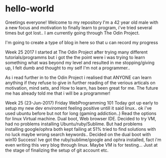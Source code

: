 # hello-world

Greetings everyone!
Welcome to my repository
I'm a 42 year old male with a new focus and motivation to finally learn to program, i've tried several times but got lost..  I am currently going through The Odin Project.

I'm going to create a type of blog in here so that u can record my progress

Week 25 2017
  I started at The Odin Project after trying many different tutorials/programms but i got the the point were i was trying to learn something what was beyond my level and resulted in me stopping/giving up, I felt dumb and thought to my self I'm not a programmer.. 
  
  As i read further in to the Odin Project i realised that ANYONE can learn anything if they refuse to give in further reading  of the verious articals on motivation, mind sets, and How to learn, has been great for me.  The future me has already told me that i will be a programmer!
  
Week 25 (23-Jun-2017) Friday
  WebProgramming 101
   Today got up early to setup my new dev enviroment feeling positive untill it said linux..  ok i've used ubuntu before but not for long (gaming addiction..)
   Read the options for linux Virtual machine. Dual boot, Web browser IDE.  Decided to try VM, had no problems installing Ubuntu/ruby/Sublime. But had problems installing google/ophra both kept failing at 51% tried to find solutions with no luck maybe wrong search keywords..  Decided on the dual boot with win10  Success!  Ive got the ruby/sublime/google and ophra installed, fact i'm even writing this very blog through linux.  Maybe VM is for testing...
   Just at the stage of finalizing the setup of git account etc.
